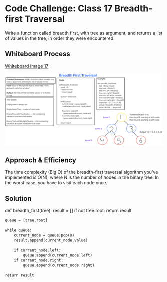 # Code Challenge: Class 17 Breadth-first Traversal
<!-- Description of the challenge -->

Write a function called breadth first, with tree as argument, and returns a list of values in the tree, in order they were encountered.

## Whiteboard Process
<!-- Embedded whiteboard image -->

[Whiteboard Image 17](challenge17.png)

![Whiteboard Image 17](challenge17.png)

## Approach & Efficiency
<!-- What approach did you take? Why? What is the Big O space/time for this approach? -->

The time complexity (Big O) of the breadth-first traversal algorithm you've implemented is O(N), where N is the number of nodes in the binary tree. In the worst case, you have to visit each node once.

## Solution
<!-- Show how to run your code, and examples of it in action -->

def breadth_first(tree):
    result = []
    if not tree.root:
        return result

    queue = [tree.root]

    while queue:
        current_node = queue.pop(0)
        result.append(current_node.value)

        if current_node.left:
            queue.append(current_node.left)
        if current_node.right:
            queue.append(current_node.right)

    return result
